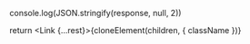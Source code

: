 console.log(JSON.stringify(response, null, 2))

return <Link {...rest}>{cloneElement(children, { className })}</Link>